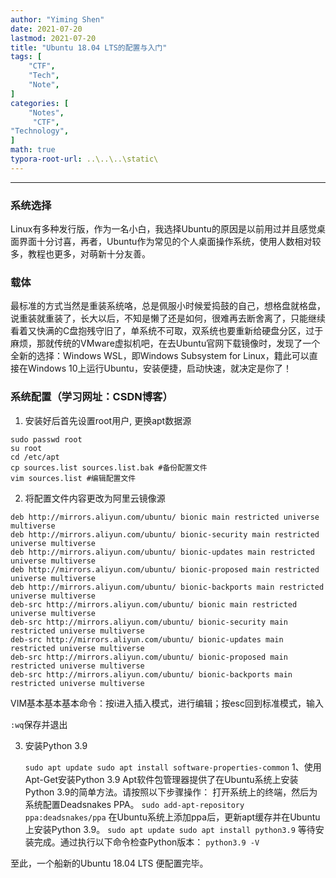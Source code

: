 ```yaml
---
author: "Yiming Shen"
date: 2021-07-20
lastmod: 2021-07-20
title: "Ubuntu 18.04 LTS的配置与入门"
tags: [
    "CTF",
    "Tech",
    "Note",
]
categories: [
    "Notes",
     "CTF",
"Technology",
]
math: true
typora-root-url: ..\..\..\static\
---
```


---

### 系统选择

Linux有多种发行版，作为一名小白，我选择Ubuntu的原因是以前用过并且感觉桌面界面十分讨喜，再者，Ubuntu作为常见的个人桌面操作系统，使用人数相对较多，教程也更多，对萌新十分友善。

### **载体**

最标准的方式当然是重装系统咯，总是佩服小时候爱捣鼓的自己，想格盘就格盘，说重装就重装了，长大以后，不知是懒了还是如何，很难再去断舍离了，只能继续看着又快满的C盘抱残守旧了，单系统不可取，双系统也要重新给硬盘分区，过于麻烦，那就传统的VMware虚拟机吧，在去Ubuntu官网下载镜像时，发现了一个全新的选择：Windows WSL，即Windows Subsystem for Linux，籍此可以直接在Windows 10上运行Ubuntu，安装便捷，启动快速，就决定是你了！

### **系统配置**（学习网址：CSDN博客）

1. 安装好后首先设置root用户, 更换apt数据源

```shell
sudo passwd root
su root
cd /etc/apt
cp sources.list sources.list.bak #备份配置文件
vim sources.list #编辑配置文件
```

2. 将配置文件内容更改为阿里云镜像源

```shell
deb http://mirrors.aliyun.com/ubuntu/ bionic main restricted universe multiverse
deb http://mirrors.aliyun.com/ubuntu/ bionic-security main restricted universe multiverse
deb http://mirrors.aliyun.com/ubuntu/ bionic-updates main restricted universe multiverse
deb http://mirrors.aliyun.com/ubuntu/ bionic-proposed main restricted universe multiverse
deb http://mirrors.aliyun.com/ubuntu/ bionic-backports main restricted universe multiverse
deb-src http://mirrors.aliyun.com/ubuntu/ bionic main restricted universe multiverse
deb-src http://mirrors.aliyun.com/ubuntu/ bionic-security main restricted universe multiverse
deb-src http://mirrors.aliyun.com/ubuntu/ bionic-updates main restricted universe multiverse
deb-src http://mirrors.aliyun.com/ubuntu/ bionic-proposed main restricted universe multiverse
deb-src http://mirrors.aliyun.com/ubuntu/ bionic-backports main restricted universe multiverse
```

VIM基本基本基本命令：按i进入插入模式，进行编辑；按esc回到标准模式，输入

`:wq`保存并退出

3. 安装Python 3.9

   `sudo apt update
   sudo apt install software-properties-common`
   1、使用Apt-Get安装Python 3.9
   Apt软件包管理器提供了在Ubuntu系统上安装Python 3.9的简单方法。请按照以下步骤操作：
   打开系统上的终端，然后为系统配置Deadsnakes PPA。
   `sudo add-apt-repository ppa:deadsnakes/ppa`
   在Ubuntu系统上添加ppa后，更新apt缓存并在Ubuntu上安装Python 3.9。
   `sudo apt update
   sudo apt install python3.9`
   等待安装完成。通过执行以下命令检查Python版本：
   `python3.9 -V`

至此，一个船新的Ubuntu 18.04 LTS 便配置完毕。